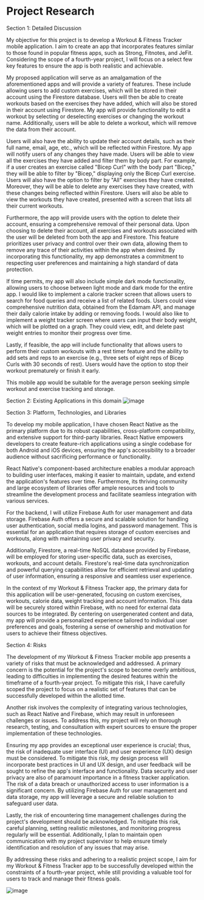 # Project Research

Section 1: Detailed Discussion

My objective for this project is to develop a Workout & Fitness Tracker mobile
application. I aim to create an app that incorporates features similar to those found in
popular fitness apps, such as Strong, Fitnotes, and JeFit. Considering the scope of a
fourth-year project, I will focus on a select few key features to ensure the app is both
realistic and achievable.

My proposed application will serve as an amalgamation of the aforementioned apps
and will provide a variety of features. These include allowing users to add custom
exercises, which will be stored in their account using the Firestore database. Users will
then be able to create workouts based on the exercises they have added, which will
also be stored in their account using Firestore. My app will provide functionality to edit
a workout by selecting or deselecting exercises or changing the workout name.
Additionally, users will be able to delete a workout, which will remove the data from
their account.

Users will also have the ability to update their account details, such as their full name,
email, age, etc., which will be reflected within Firestore. My app will notify users of any
changes they have made. Users will be able to view all the exercises they have added
and filter them by body part. For example, if a user creates an exercise called "Bicep
Curl" with the body part "Bicep," they will be able to filter by "Bicep," displaying only
the Bicep Curl exercise. Users will also have the option to filter by "All" exercises they
have created. Moreover, they will be able to delete any exercises they have created,
with these changes being reflected within Firestore. Users will also be able to view the
workouts they have created, presented with a screen that lists all their current
workouts.

Furthermore, the app will provide users with the option to delete their account,
ensuring a comprehensive removal of their personal data. Upon choosing to delete
their account, all exercises and workouts associated with the user will be deleted from
both the app and Firestore. This feature prioritizes user privacy and control over their
own data, allowing them to remove any trace of their activities within the app when
desired. By incorporating this functionality, my app demonstrates a commitment to
respecting user preferences and maintaining a high standard of data protection.

If time permits, my app will also include simple dark mode functionality, allowing users
to choose between light mode and dark mode for the entire app. I would like to
implement a calorie tracker screen that allows users to search for food queries and
receive a list of related foods. Users could view comprehensive nutrition data, obtained
from the Edamam API, and manage their daily calorie intake by adding or removing
foods.
I would also like to implement a weight tracker screen where users can input their
body weight, which will be plotted on a graph. They could view, edit, and delete past
weight entries to monitor their progress over time.

Lastly, if feasible, the app will include functionality that allows users to perform their
custom workouts with a rest timer feature and the ability to add sets and reps to an
exercise (e.g., three sets of eight reps of Bicep Curls with 30 seconds of rest). Users
would have the option to stop their workout prematurely or finish it early.

This mobile app would be suitable for the average person seeking simple workout and
exercise tracking and storage.

Section 2: Existing Applications in this domain
![image](https://user-images.githubusercontent.com/55252035/235324864-28702b3a-236e-4496-a88b-69b0e63ebda3.png)


Section 3: Platform, Technologies, and Libraries

To develop my mobile application, I have chosen React Native as the primary platform
due to its robust capabilities, cross-platform compatibility, and extensive support for
third-party libraries. React Native empowers developers to create feature-rich
applications using a single codebase for both Android and iOS devices, ensuring the
app's accessibility to a broader audience without sacrificing performance or
functionality.

React Native's component-based architecture enables a modular approach to building
user interfaces, making it easier to maintain, update, and extend the application's
features over time. Furthermore, its thriving community and large ecosystem of
libraries offer ample resources and tools to streamline the development process and
facilitate seamless integration with various services.

For the backend, I will utilize Firebase Auth for user management and data storage.
Firebase Auth offers a secure and scalable solution for handling user authentication,
social media logins, and password management. This is essential for an application that
requires storage of custom exercises and workouts, along with maintaining user
privacy and security.

Additionally, Firestore, a real-time NoSQL database provided by Firebase, will be
employed for storing user-specific data, such as exercises, workouts, and account
details. Firestore's real-time data synchronization and powerful querying capabilities
allow for efficient retrieval and updating of user information, ensuring a responsive and
seamless user experience.

In the context of my Workout & Fitness Tracker app, the primary data for this
application will be user-generated, focusing on custom exercises, workouts, calorie
data, weight tracking and account information. This data will be securely stored within
Firebase, with no need for external data sources to be integrated.
By centering on usergenerated content and data, my app will provide a personalized experience tailored to individual user preferences and goals, fostering a sense of ownership and motivation for users to achieve their fitness objectives.

Section 4: Risks

The development of my Workout & Fitness Tracker mobile app presents a variety of
risks that must be acknowledged and addressed. A primary concern is the potential for
the project's scope to become overly ambitious, leading to difficulties in implementing
the desired features within the timeframe of a fourth-year project. To mitigate this risk,
I have carefully scoped the project to focus on a realistic set of features that can be
successfully developed within the allotted time.

Another risk involves the complexity of integrating various technologies, such as React
Native and Firebase, which may result in unforeseen challenges or issues. To address
this, my project will rely on thorough research, testing, and consultation with expert
sources to ensure the proper implementation of these technologies.

Ensuring my app provides an exceptional user experience is crucial; thus, the risk of
inadequate user interface (UI) and user experience (UX) design must be considered. To
mitigate this risk, my design process will incorporate best practices in UI and UX design,
and user feedback will be sought to refine the app's interface and functionality.
Data security and user privacy are also of paramount importance in a fitness tracker
application. The risk of a data breach or unauthorized access to user information is a
significant concern. By utilizing Firebase Auth for user management and data storage,
my app will leverage a secure and reliable solution to safeguard user data.

Lastly, the risk of encountering time management challenges during the project's
development should be acknowledged. To mitigate this risk, careful planning, setting
realistic milestones, and monitoring progress regularly will be essential. Additionally, I
plan to maintain open communication with my project supervisor to help ensure timely
identification and resolution of any issues that may arise.

By addressing these risks and adhering to a realistic project scope, I aim for my
Workout & Fitness Tracker app to be successfully developed within the constraints of a
fourth-year project, while still providing a valuable tool for users to track and manage
their fitness goals.

![image](https://user-images.githubusercontent.com/55252035/235324893-4347912e-571f-4b9c-b333-4d94dd9daa91.png)

